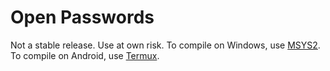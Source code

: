 # Open Passwords

Not a stable release. Use at own risk.
To compile on Windows, use [MSYS2](https://www.msys2.org/).
To compile on Android, use [Termux](https://termux.com/).